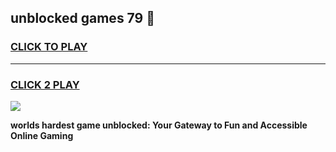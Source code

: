 
## unblocked games 79 👋
<h3>
<a href="https://premium.freeplayer.one?title=unblocked_games_79&ref=13F">CLICK TO PLAY</a></h3>
<hr>

<h3>
<a href="https://premium.freeplayer.one?title=unblocked_games_79&ref=13F">CLICK 2 PLAY</a>
  
</h3>

<a href="https://premium.freeplayer.one?title=unblocked_games_79&ref=12F/"><img src="https://clearcache.store/games.png"></a>


**worlds hardest game unblocked: Your Gateway to Fun and Accessible Online Gaming**
